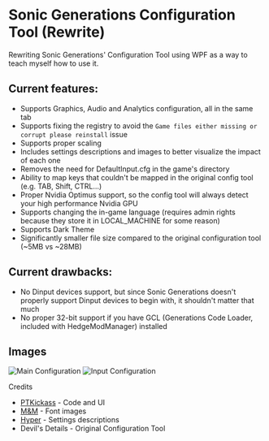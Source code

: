 # Sonic Generations Configuration Tool (Rewrite)

Rewriting Sonic Generations' Configuration Tool using WPF as a way to teach myself how to use it.

## Current features:

- Supports Graphics, Audio and Analytics configuration, all in the same tab
- Supports fixing the registry to avoid the `Game files either missing or corrupt please reinstall` issue
- Supports proper scaling
- Includes settings descriptions and images to better visualize the impact of each one
- Removes the need for DefaultInput.cfg in the game's directory
- Ability to map keys that couldn't be mapped in the original config tool (e.g. TAB, Shift, CTRL...)
- Proper Nvidia Optimus support, so the config tool will always detect your high performance Nvidia GPU
- Supports changing the in-game language (requires admin rights because they store it in LOCAL_MACHINE for some reason)
- Supports Dark Theme
- Significantly smaller file size compared to the original configuration tool (~5MB vs ~28MB)

## Current drawbacks:
- No Dinput devices support, but since Sonic Generations doesn't properly support Dinput devices to begin with, it shouldn't matter that much
- No proper 32-bit support if you have GCL (Generations Code Loader, included with HedgeModManager) installed

## Images
![Main Configuration](https://raw.githubusercontent.com/PTKickass/GenerationsConfigTool_Rewrite/master/Images/Config.png)
![Input Configuration](https://raw.githubusercontent.com/PTKickass/GenerationsConfigTool_Rewrite/master/Images/InputConfig.png)

Credits
- [PTKickass](https://github.com/PTKickass) - Code and UI
- [M&M](https://github.com/ActualMandM) - Font images
- [Hyper](https://github.com/HyperBE32) - Settings descriptions
- Devil's Details - Original Configuration Tool
